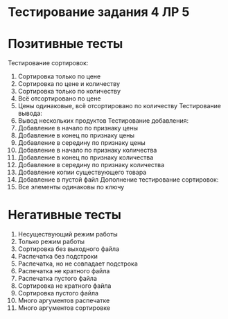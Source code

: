 # Тестирование задания 4 ЛР 5

# Позитивные тесты

Тестирование сортировок:<br>
1. Сортировка только по цене
2. Сортировка по цене и количеству
3. Сортировка только по количеству
4. Всё отсортировано по цене 
5. Цены одинаковые, всё отсортировано по количеству
Тестирование вывода:<br>
6. Вывод нескольких продуктов
Тестирование добавления:<br>
7. Добавление в начало по признаку цены
8. Добавление в конец по признаку цены
9. Добавление в середину по признаку цены
10. Добавление в начало по признаку количества
11. Добавление в конец по признаку количества
12. Добавление в середину по признаку количества
13. Добавление копии существующего товара
14. Добавление в пустой файл
Дополнение тестирование сортировок:<br>
15. Все элементы одинаковы по ключу

# Негативные тесты

1. Несуществующий режим работы
2. Только режим работы
3. Сортировка без выходного файла
4. Распечатка без подстроки
5. Распечатка, но не совпадает подстрока
6. Распечатка не кратного файла
7. Распечатка пустого файла
8. Сортировка не кратного файла
9. Сортировка пустого файла
10. Много аргументов распечатке
11. Много аргументов сортировке